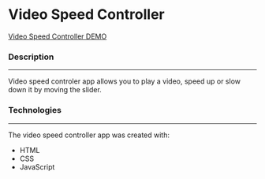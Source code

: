 # Video Speed Controller

[Video Speed Controller DEMO](https://anastasiyac.github.io/video-speed-controller/)


### Description
___________________________
Video speed controler app allows you to play a video, speed up or slow down it by moving the slider.

### Technologies
____________________________
The video speed controller app was created with:

+ HTML
+ CSS
+ JavaScript

